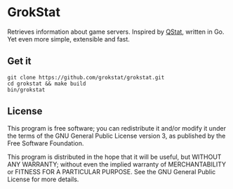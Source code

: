 # GrokStat
Retrieves information about game servers. Inspired by [QStat](https://github.com/multiplay/qstat), written in Go. Yet even more simple, extensible and fast.

## Get it
	git clone https://github.com/grokstat/grokstat.git
    cd grokstat && make build
    bin/grokstat

## License
This program is free software; you can redistribute it and/or modify it under the terms of the GNU General Public License version 3, as published by the Free Software Foundation.

This program is distributed in the hope that it will be useful, but WITHOUT ANY WARRANTY; without even the implied warranty of MERCHANTABILITY or FITNESS FOR A PARTICULAR PURPOSE. See the GNU General Public License for more details.